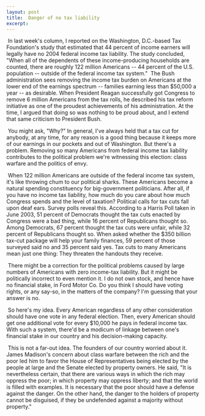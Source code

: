 ```yaml
---
layout: post
title:  Danger of no tax liability
excerpt:
---
```












 In last week's column, I reported on the Washington, D.C.-based Tax Foundation's study that estimated that 44 percent of income earners will legally have no 2004 federal income tax liability. The study concluded, "When all of the dependents of these income-producing households are counted, there are roughly 122 million Americans -- 44 percent of the U.S. population -- outside of the federal income tax system."  The Bush administration sees removing the income tax burden on Americans at the lower end of the earnings spectrum -- families earning less than $50,000 a year -- as desirable. When President Reagan successfully got Congress to remove 6 million Americans from the tax rolls, he described his tax reform initiative as one of the proudest achievements of his administration. At the time, I argued that doing so was nothing to be proud about, and I extend that same criticism to President Bush.

 You might ask, "Why?" In general, I've always held that a tax cut for anybody, at any time, for any reason is a good thing because it keeps more of our earnings in our pockets and out of Washington. But there's a problem. Removing so many Americans from federal income tax liability contributes to the political problem we're witnessing this election: class warfare and the politics of envy.

 When 122 million Americans are outside of the federal income tax system, it's like throwing chum to our political sharks. These Americans become a natural spending constituency for big-government politicians. After all, if you have no income tax liability, how much do you care about how much Congress spends and the level of taxation? Political calls for tax cuts fall upon deaf ears. Survey polls reveal this. According to a Harris Poll taken in June 2003, 51 percent of Democrats thought the tax cuts enacted by Congress were a bad thing, while 16 percent of Republicans thought so. Among Democrats, 67 percent thought the tax cuts were unfair, while 32 percent of Republicans thought so. When asked whether the $350 billion tax-cut package will help your family finances, 59 percent of those surveyed said no and 35 percent said yes. Tax cuts to many Americans mean just one thing: They threaten the handouts they receive.

 There might be a correction for the political problems caused by large numbers of Americans with zero income-tax liability. But it might be politically incorrect to even mention it. I do not own stock, and hence have no financial stake, in Ford Motor Co. Do you think I should have voting rights, or any say-so, in the matters of the company? I'm guessing that your answer is no.

 So here's my idea. Every American regardless of any other consideration should have one vote in any federal election. Then, every American should get one additional vote for every $10,000 he pays in federal income tax. With such a system, there'd be a modicum of linkage between one's financial stake in our country and his decision-making capacity.

 This is not a far-out idea. The founders of our country worried about it. James Madison's concern about class warfare between the rich and the poor led him to favor the House of Representatives being elected by the people at large and the Senate elected by property owners. He said, "It is nevertheless certain, that there are various ways in which the rich may oppress the poor; in which property may oppress liberty; and that the world is filled with examples. It is necessary that the poor should have a defense against the danger. On the other hand, the danger to the holders of property cannot be disguised, if they be undefended against a majority without property."


